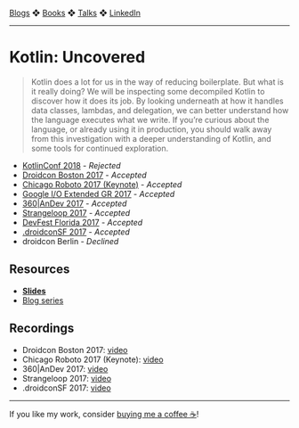 [Blogs](../blogs.md) ❖ [Books](../books.md) ❖ [Talks](../talks.md) ❖ [LinkedIn](https://www.linkedin.com/in/victoriagonda/)

---

# Kotlin: Uncovered

> Kotlin does a lot for us in the way of reducing boilerplate. But what is it really doing? We will be inspecting some decompiled Kotlin to discover how it does its job. By looking underneath at how it handles data classes, lambdas, and delegation, we can better understand how the language executes what we write. If you’re curious about the language, or already using it in production, you should walk away from this investigation with a deeper understanding of Kotlin, and some tools for continued exploration.

- [KotlinConf 2018](https://kotlinconf.com/2018/) - _Rejected_
- [Droidcon Boston 2017](http://www.droidcon-boston.com/dcbos17/) - _Accepted_
- [Chicago Roboto 2017 (Keynote)](http://chicagoroboto.com/) - _Accepted_
- [Google I/O Extended GR 2017](http://www.ioextendedgr.com/) - _Accepted_
- [360|AnDev 2017](https://360andev.com/) - _Accepted_
- [Strangeloop 2017](https://www.thestrangeloop.com/) - _Accepted_
- [DevFest Florida 2017](https://devfestflorida.org/) - _Accepted_
- [.droidconSF 2017](https://sf.droidcon.com/) - _Accepted_
- droidcon Berlin - _Declined_

## Resources

-   **[Slides](https://speakerdeck.com/vgonda/kotlin-uncovered-november-2017)**
-   [Blog series](https://collectiveidea.com/blog/archives/2017/05/16/kotlin-uncovered-part-1)

## Recordings

-   Droidcon Boston 2017: [video](https://news.realm.io/news/kotlin-does-java-droidcon-boston-2017-gonda/)
-   Chicago Roboto 2017 (Keynote): [video](https://vimeo.com/217569130)
-   360|AnDev 2017: [video](https://academy.realm.io/posts/360-andev-2017-victoria-gonda-kotlin-uncovered/)
-   Strangeloop 2017: [video](https://youtu.be/_qQ6fchwKfM)
-   .droidconSF 2017: [video](https://youtu.be/8GhBDMKtEdM)

---

If you like my work, consider [buying me a coffee ☕](https://www.buymeacoffee.com/96JjLEW)!
